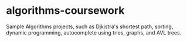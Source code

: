# algorithms-coursework
Sample Algorithms projects, such as Djkistra's shortest path, sorting, dynamic programming, autocomplete using tries, graphs, and AVL trees.
